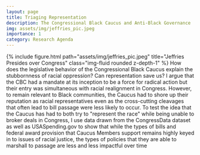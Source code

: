 ```yaml
---
layout: page
title: Triaging Representation
description: The Congressional Black Caucus and Anti-Black Governance
img: assets/img/jeffries_pic.jpeg
importance: 1
category: Research Agenda
---
```

{% include figure.html path="assets/img/jeffries_pic.jpeg" title="Jeffries Presides over Congress" class="img-fluid rounded z-depth-1" %}
How does the legislative behavior of the Congressional Black Caucus explain the stubbornness of racial oppression? Can representation save us? I argue that the CBC had a mandate at its inception to be a force for radical action but their entry was simultaneous with racial realignment in Congress. However, to remain relevant to Black communities, the Caucus had to shore up their reputation as racial representatives even as the cross-cutting cleavages that often lead to bill passage were less likely to occur. To test the idea that the Caucus has had to both try to "represent the race" while being unable to broker deals in Congress, I use data drawn from the CongressData dataset as well as USASpending.gov to show that while the types of bills and federal award provision that Caucus Members support remains highly keyed in to issues of racial justice, the types of policies that they are able to marshall to passage are less and less impactful over time
